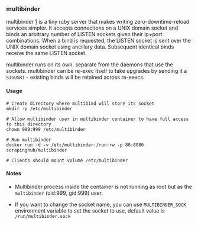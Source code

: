 ### multibinder

multibinder [1] is a tiny ruby server that makes writing zero-downtime-reload services simpler. It accepts connections on a UNIX domain socket and binds an arbitrary number of LISTEN sockets given their ip+port combinations. When a bind is requested, the LISTEN socket is sent over the UNIX domain socket using ancillary data. Subsequent identical binds receive the same LISTEN socket.

multibinder runs on its own, separate from the daemons that use the sockets. multibinder can be re-exec itself to take upgrades by sending it a `SIGUSR1` - existing binds will be retained across re-execs.

[1]: https://github.com/github/multibinder

#### Usage

```
# Create directory where multibind will store its socket
mkdir -p /etc/multibinder

# Allow multibinder user in multibinder container to have full access to this directory
chown 999:999 /etc/multibinder

# Run multibinder
docker run -d -v /etc/multibinder:/run:rw -p 80:8080 scrapinghub/multibinder

# Clients should mount volume /etc/multibinder
```

#### Notes

* Multibinder process inside the container is not running as root but as the `multibinder` (uid:999, gid:999) user.

* If you want to change the socket name, you can use `MULTIBINDER_SOCK` environment variable to set the socket to use, default value is `/run/multibinder.sock`
